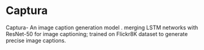 # Captura
Captura- An image caption generation model . merging LSTM networks with ResNet-50 for image captioning; trained on Flickr8K dataset to generate precise image captions.
